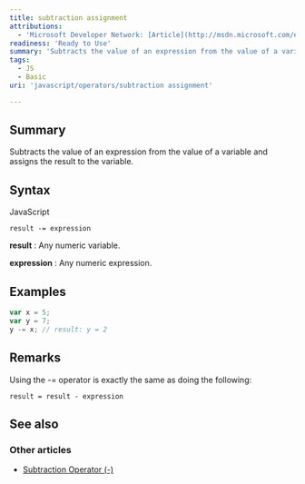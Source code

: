 ```yaml
---
title: subtraction assignment
attributions:
  - 'Microsoft Developer Network: [Article](http://msdn.microsoft.com/en-us/library/ie/dtx39exz(v=vs.94).aspx)'
readiness: 'Ready to Use'
summary: 'Subtracts the value of an expression from the value of a variable and assigns the result to the variable.'
tags:
  - JS
  - Basic
uri: 'javascript/operators/subtraction assignment'

---
```

## <span>Summary</span>

Subtracts the value of an expression from the value of a variable and assigns the result to the variable.

## <span>Syntax</span>

<span class="language">JavaScript</span>

    result -= expression

**result**
:   Any numeric variable.

**expression**
:   Any numeric expression.

## <span>Examples</span>

``` js
var x = 5;
var y = 7;
y -= x; // result: y = 2
```

## <span>Remarks</span>

Using the -= operator is exactly the same as doing the following:

    result = result - expression

## <span>See also</span>

### <span>Other articles</span>

-   [Subtraction Operator (-)](/javascript/operators/subtraction)

